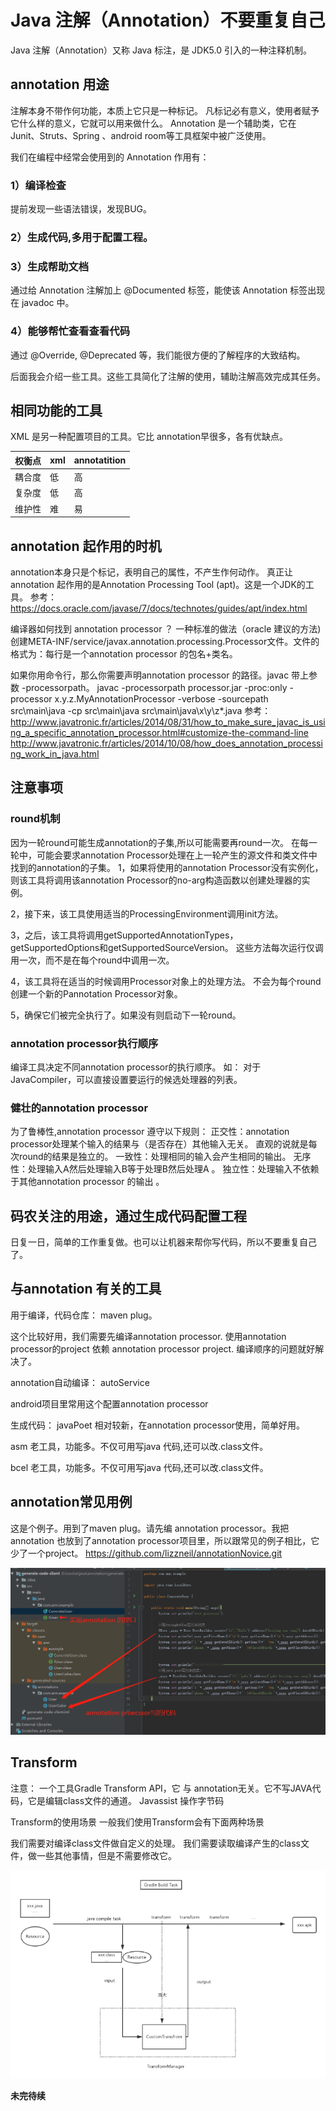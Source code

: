# Java 注解（Annotation）不要重复自己
Java 注解（Annotation）又称 Java 标注，是 JDK5.0 引入的一种注释机制。

## annotation 用途
注解本身不带作何功能，本质上它只是一种标记。
凡标记必有意义，使用者赋予它什么样的意义，它就可以用来做什么。
Annotation 是一个辅助类，它在 Junit、Struts、Spring 、android room等工具框架中被广泛使用。

我们在编程中经常会使用到的 Annotation 作用有：

### 1）编译检查
提前发现一些语法错误，发现BUG。

### 2）生成代码,多用于配置工程。


### 3）生成帮助文档
通过给 Annotation 注解加上 @Documented 标签，能使该 Annotation 标签出现在 javadoc 中。


### 4）能够帮忙查看查看代码
通过 @Override, @Deprecated 等，我们能很方便的了解程序的大致结构。

后面我会介绍一些工具。这些工具简化了注解的使用，辅助注解高效完成其任务。


## 相同功能的工具
 XML 是另一种配置项目的工具。它比 annotation早很多，各有优缺点。

| 权衡点  | xml   |  annotatition |
|:------ | :------ |:----|
| 耦合度 | 低 | 高 |
| 复杂度 | 低 | 高 |
| 维护性 | 难 | 易 |



## annotation 起作用的时机
annotation本身只是个标记，表明自己的属性，不产生作何动作。
真正让 annotation 起作用的是Annotation Processing Tool (apt)。这是一个JDK的工具。
参考：
    <https://docs.oracle.com/javase/7/docs/technotes/guides/apt/index.html>

编译器如何找到 annotation processor ？
一种标准的做法（oracle 建议的方法)
创建META-INF/service/javax.annotation.processing.Processor文件。文件的格式为：每行是一个annotation processor 的包名+类名。

如果你用命令行，那么你需要声明annotation processor 的路径。javac 带上参数 -processorpath。
javac -processorpath processor.jar -proc:only -processor x.y.z.MyAnnotationProcessor -verbose -sourcepath src\main\java -cp src\main\java src\main\java\x\y\z\*.java 
参考：
  <http://www.javatronic.fr/articles/2014/08/31/how_to_make_sure_javac_is_using_a_specific_annotation_processor.html#customize-the-command-line>
  <http://www.javatronic.fr/articles/2014/10/08/how_does_annotation_processing_work_in_java.html>

## 注意事项

### round机制
因为一轮round可能生成annotation的子集,所以可能需要再round一次。 
在每一轮中，可能会要求annotation Processor处理在上一轮产生的源文件和类文件中找到的annotation的子集。
1，如果将使用的annotation Processor没有实例化，则该工具将调用该annotation Processor的no-arg构造函数以创建处理器的实例。

2，接下来，该工具使用适当的ProcessingEnvironment调用init方法。

3，之后，该工具将调用getSupportedAnnotationTypes，getSupportedOptions和getSupportedSourceVersion。 这些方法每次运行仅调用一次，而不是在每个round中调用一次。

4，该工具将在适当的时候调用Processor对象上的处理方法。 不会为每个round创建一个新的Pannotation Processor对象。

5，确保它们被完全执行了。如果没有则启动下一轮round。

### annotation processor执行顺序
编译工具决定不同annotation processor的执行顺序。
如： 对于JavaCompiler，可以直接设置要运行的候选处理器的列表。

### 健壮的annotation processor
为了鲁棒性,annotation processor 遵守以下规则：
正交性：annotation processor处理某个输入的结果与（是否存在）其他输入无关。  直观的说就是每次round的结果是独立的。
一致性：处理相同的输入会产生相同的输出。
无序性：处理输入A然后处理输入B等于处理B然后处理A 。
独立性：处理输入不依赖于其他annotation processor 的输出 。

## 码农关注的用途，通过生成代码配置工程
日复一日，简单的工作重复做。也可以让机器来帮你写代码，所以不要重复自己了。



## 与annotation 有关的工具
用于编译，代码仓库：
maven plug。

这个比较好用，我们需要先编译annotation processor.
使用annotation processor的project 依赖  annotation processor project.
编译顺序的问题就好解决了。

annotation自动编译：
autoService

android项目里常用这个配置annotation processor

生成代码：
javaPoet 相对较新，在annotation processor使用，简单好用。


asm 老工具，功能多。不仅可用写java 代码,还可以改.class文件。

bcel 老工具，功能多。不仅可用写java 代码,还可以改.class文件。




##  annotation常见用例

这是个例子。用到了maven plug。请先编 annotation processor。我把annotation  也放到了annotation processor项目里，所以跟常见的例子相比，它少了一个project。
https://github.com/lizzneil/annotationNovice.git

![image/result.png](doc/img/result.png)



## Transform
注意： 一个工具Gradle Transform API，它 与 annotation无关。它不写JAVA代码，它是编辑class文件的通道。
Javassist 操作字节码

Transform的使用场景
一般我们使用Transform会有下面两种场景

我们需要对编译class文件做自定义的处理。
我们需要读取编译产生的class文件，做一些其他事情，但是不需要修改它。

![image/transform.png](doc/img/transform.png)





**未完待续**